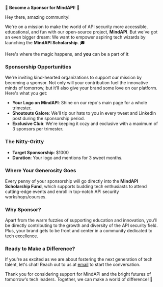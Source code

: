 🌟 **Become a Sponsor for MindAPI!** 🌟

Hey there, amazing community!

We're on a mission to make the world of API security more accessible, educational, and fun with our open-source project, **MindAPI**. But we've got an even bigger dream: We want to empower aspiring tech wizards by launching the **MindAPI Scholarship**. 🎓

Here's where the magic happens, and **you** can be a part of it:

### **Sponsorship Opportunities**
We're inviting kind-hearted organizations to support our mission by becoming a sponsor. Not only will your contribution fuel the innovative minds of tomorrow, but it'll also give your brand some love on our platform. Here's what you get:

- **Your Logo on MindAPI**: Shine on our repo's main page for a whole trimester.
- **Shoutouts Galore**: We'll tip our hats to you in every tweet and LinkedIn post during the sponsorship period.
- **Exclusive Club**: We're keeping it cozy and exclusive with a maximum of 3 sponsors per trimester.

### **The Nitty-Gritty**
- **Target Sponsorship**: $1000
- **Duration**: Your logo and mentions for 3 sweet months.

### **Where Your Generosity Goes**
Every penny of your sponsorship will go directly into the **MindAPI Scholarship Fund**, which supports budding tech enthusiasts to attend cutting-edge events and enroll in top-notch API security workshops/courses.

### **Why Sponsor?**
Apart from the warm fuzzies of supporting education and innovation, you'll be directly contributing to the growth and diversity of the API security field. Plus, your brand gets to be front and center in a community dedicated to tech excellence.

### **Ready to Make a Difference?**
If you're as excited as we are about fostering the next generation of tech talent, let's chat! Reach out to us at [email](mailto:david@noti.bet) to start the conversation.

Thank you for considering support for MindAPI and the bright futures of tomorrow's tech leaders. Together, we can make a world of difference! 💫
